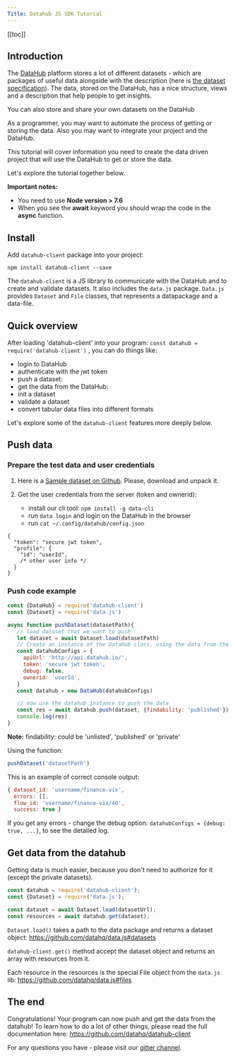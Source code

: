 ```yaml
---
Title: Datahub JS SDK Tutorial
---
```


[[toc]]

## Introduction

The [DataHub](http://datahub.io/) platform stores a lot of different datasets - which are packages of useful data alongside with the description (here is [the dataset specification](https://frictionlessdata.io/docs/data-package/)). The data, stored on the DataHub, has a nice structure, views and a description that help people to get insights.

You can also store and share your own datasets on the DataHub

As a programmer, you may want to automate the process of getting or storing the data. Also you may want to integrate your project and the DataHub.

This tutorial will cover information you need to create the data driven project that will use the DataHub to get or store the data.

Let's explore the tutorial together below.

**Important notes:**
- You need to use **Node version > 7.6**
- When you see the **await** keyword you should wrap the code in the **async** function.


## Install

Add `datahub-client` package into your project:
```shell
npm install datahub-client --save
```
The `datahub-client` is a JS library to communicate with the DataHub and to create and validate datasets. It also includes the `data.js` package.
`Data.js` provides `Dataset` and `File` classes, that represents a datapackage and a data-file.


## Quick overview

After loading 'datahub-client' into your program:
`const datahub = require('datahub-client')` ,
you can do things like:

- login to DataHub
- authenticate with the jwt token
- push a dataset:
- get the data from the DataHub:
- init a dataset
- validate a dataset
- convert tabular data files into different formats

Let's explore some of the `datahub-client` features more deeply below.


## Push data

### Prepare the test data and user credentials
1. Here is a [Sample dataset on Github](https://github.com/datasets/finance-vix/archive/master.zip).  Please, download and unpack it.

2. Get the user credentials from the server (token and ownerid):
   - install our cli tool: `npm install -g data-cli`
   - run `data login` and login on the DataHub in the browser
   - run `cat ~/.config/datahub/config.json`
```
{
  "token": "secure jwt token",
  "profile": {
    "id": "userId",
    /* other user info */
  }
}
```

### Push code example

```javascript
const {DataHub} = require('datahub-client')
const {Dataset} = require('data.js')

async function pushDataset(datasetPath){
   // load dataset that we want to push
   let dataset = await Dataset.load(datasetPath)
   // Create an instance of the DataHub class, using the data from the user config
   const datahubConfigs = {
     apiUrl: 'http://api.datahub.io/',
     token: 'secure jwt token',
     debug: false,
     ownerid: 'userId',
   }
   const datahub = new DataHub(datahubConfigs)

   // now use the datahub instance to push the data
   const res = await datahub.push(dataset, {findability: 'published'})
   console.log(res)
}
```

**Note:** findability: could be 'unlisted', 'published' or 'private'

Using the function:
```javascript
pushDataset('datasetPath')
```
This is an example of correct console output:
```javascript
{ dataset_id: 'username/finance-vix',
  errors: [],
  flow_id: 'username/finance-vix/40',
  success: true }
```

If you get any errors - change the debug option: `datahubConfigs = {debug: true, ...}`, to see the detailed log.

## Get data from the datahub

Getting data is much easier, because you don't need to authorize for it (except the private datasets).
```javascript
const datahub = require('datahub-client');
const {Dataset} = require('data.js');

const dataset = await Dataset.load(datasetUrl);
const resources = await datahub.get(dataset);
```
`Dataset.load()` takes a path to the data package and returns a dataset object: https://github.com/datahq/data.js#datasets

`datahub-client.get()` method accept the dataset object and returns an array with resources from it.

Each resource in the resources is the special File object from the `data.js` lib: https://github.com/datahq/data.js#files

## The end

Congratulations! Your program can now push and get the data from the datahub! To learn how to do a lot of other things, please read the full documentation here: https://github.com/datahq/datahub-client

For any questions you have - please visit our [gitter channel](https://gitter.im/datahubio/chat).
